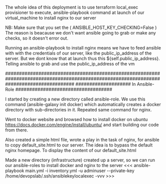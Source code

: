 The whole idea of this deployment is to use terraform local_exec provisioner to execute, ansible-playbook command at launch of our virtual_machine to install nginx to our server


NB: Make sure that you set the ( ANSIBLE_HOST_KEY_CHECKING=False ) The reason is beacause we don't want ansible going to grab or make any checks, so it doesn't error out.


Running an ansible-playbook to install nginx means we have to feed ansible with with the credentials of our server, like the public_ip_address of the server. But we dont know that at launch thus this ${self.public_ip_address}. Telling ansible to grab and use the public_ip_address of the vm


#########################################################################################################################################
#################### In Ansible-Role ###################################

I started by creating a new directory called ansible-role. We use this command (ansible-galaxy init docker) which automatically creates a docker directory with sub-directories in it. Repeated same command for nginx.


Went to docker website and browsed how to install docker on ubuntu https://docs.docker.com/engine/install/ubuntu/ and start building our code from there.


Also created a simple html file, wrote a play in the task of nginx, for ansible to copy default_site.html to our server. The idea is  to bypass the default nginx homepage. To display the content of our default_site.html


Made a new directory (infrastructure) created up a server, so we can run our ansible-roles to install docker and nginx to the server <<< ansible-playbook main.yml -i inventory.yml -u adminuser --private-key /home/devopslab/.ssh/ansiblekeylocalexec -vvv >>>
